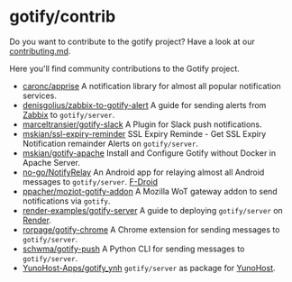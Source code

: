 # gotify/contrib

Do you want to contribute to the gotify project? Have a look at our [contributing.md](https://github.com/gotify/server/blob/master/CONTRIBUTING.md).

Here you'll find community contributions to the Gotify project.

- [caronc/apprise](https://github.com/caronc/apprise) A notification library for almost all popular notification services.
- [denisgolius/zabbix-to-gotify-alert](https://github.com/denisgolius/zabbix-to-gotify-alert) A guide for sending alerts from [Zabbix](https://www.zabbix.com/) to `gotify/server`.
- [marceltransier/gotify-slack](https://github.com/marceltransier/gotify-slack) A Plugin for Slack push notifications.
- [mskian/ssl-expiry-reminder](https://github.com/mskian/ssl-expiry-reminder) SSL Expiry Reminde -  Get SSL Expiry Notification remainder Alerts on `gotify/server`.
- [mskian/gotify-apache](https://github.com/mskian/gotify-apache) Install and Configure Gotify without Docker in Apache Server.
- [no-go/NotifyRelay](https://github.com/no-go/NotifyRelay) An Android app for relaying almost all Android messages to `gotify/server`. [F-Droid](https://f-droid.org/packages/click.dummer.notify_to_jabber/)
- [ppacher/moziot-gotify-addon](https://github.com/ppacher/moziot-gotify-addon) A Mozilla WoT gateway addon to send notifications via `gotify`.
- [render-examples/gotify-server](https://github.com/render-examples/gotify-server) A guide to deploying `gotify/server` on [Render](https://render.com).
- [rorpage/gotify-chrome](https://github.com/rorpage/gotify-chrome) A Chrome extension for sending messages to `gotify/server`.
- [schwma/gotify-push](https://github.com/schwma/gotify-push) A Python CLI for sending messages to `gotify/server`.
- [YunoHost-Apps/gotify_ynh](https://github.com/YunoHost-Apps/gotify_ynh) `gotify/server` as package for [YunoHost](https://yunohost.org).
